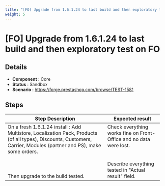 ```yaml
---
title: "[FO] Upgrade from 1.6.1.24 to last build and then exploratory test on FO"
weight: 5
---
```


# [FO] Upgrade from 1.6.1.24 to last build and then exploratory test on FO
## Details
* **Component** : Core
* **Status** : Sandbox
* **Scenario** : https://forge.prestashop.com/browse/TEST-1581

## Steps
| Step Description | Expected result |
| ----- | ----- |
| On a fresh 1.6.1.24 install : Add Multistore, Localization Pack, Products (of all types), Discounts, Customers, Carrier, Modules (partner and PS), make some orders.<br><br> <br><br>Then upgrade to the build tested. | Check everything works fine on Front-Office and no data were lost.<br><br><br>Describe everything tested in "Actual result" field. |
